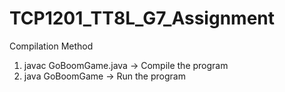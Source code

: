 # TCP1201_TT8L_G7_Assignment

Compilation Method
1. javac GoBoomGame.java -> Compile the program
2. java GoBoomGame -> Run the program
